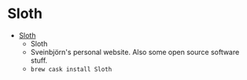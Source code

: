 # Sloth
- [Sloth](https://sveinbjorn.org/sloth)
  -  Sloth
  - Sveinbjörn's personal website. Also some open source software stuff.
  - `brew cask install Sloth`
